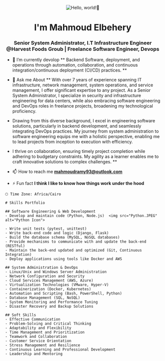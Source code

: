 <p align="center"><img alt="Hello, world!👋" src="https://readme-typing-svg.demolab.com?center=true&vCenter=true&font=Fira+Code&pause=1000&lines=Hello,+world!+👋" /></p>
<h1 align="center">I'm Mahmoud Elbehery</h1>
<h3 align="center"> Senior System Administrator, I.T Infrastructure Engineer @Harvest Foods Groub |  Freelance Software Engineer, Devops </h3>

- 🌱 I’m currently devolop  ** Backend Software, deployment, and operations through automation, collaboration, and continuous integration/continuous deployment (CI/CD) practices. **

- 💬 Ask me About ** With over 7 years of experience spanning IT infrastructure, network management, system operations, and service management, I offer significant expertise to any project. As a Senior System Administrator, I specialize in security and infrastructure engineering for data centers, while also embracing software engineering and DevOps roles in freelance projects, broadening my technological proficiency.

- Drawing from this diverse background, I excel in engineering software solutions, particularly in backend development, and seamlessly integrating DevOps practices. My journey from system administration to software engineering equips me with a holistic perspective, enabling me to lead projects from inception to execution with efficiency.

- I thrive on collaboration, ensuring timely project completion while adhering to budgetary constraints. My agility as a learner enables me to craft innovative solutions to complex challenges.
**

- 📫 How to reach me **mahmoudramy93@outlook.com**

- ⚡ Fun fact **I think I like to know how things work under the hood**



```text
🕑︎ Time Zone: Africa/Cairo

# Skills Portfolio

## Software Engineering & Web Development
- Develop and maintain code (Python, Node.js)  <img src="Python.JPEG" alt="Python Icon"> 

- Write unit tests (pytest, unittest)
- Write back-end code and logic (Django, Flask)
- Build the database schema (MySQL, NoSQL databases)
- Provide mechanisms to communicate with and update the back-end (RESTful)
- Maintain the back-end updated and optimized (Git, Continuous Integration)
- Deploy applications using tools like Docker and AWS

## System Administration & DevOps
- Linux/Unix and Windows Server Administration
- Network Configuration and Security
- Cloud Services Management (AWS, Azure)
- Virtualization Technologies (VMware, Hyper-V)
- Containerization (Docker, Kubernetes)
- Automation and Scripting (Bash, PowerShell, Python)
- Database Management (SQL, NoSQL)
- System Monitoring and Performance Tuning
- Disaster Recovery and Backup Solutions

## Soft Skills
- Effective Communication
- Problem-Solving and Critical Thinking
- Adaptability and Flexibility
- Time Management and Prioritization
- Teamwork and Collaboration
- Customer Service Orientation
- Stress Management and Resilience
- Continuous Learning and Professional Development
- Leadership and Mentoring         
